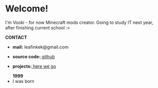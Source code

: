 <h1>Welcome!</h1>
<p>I'm Vooki - for now Minecraft mods creator. Going to study IT next year, after finishing current school :></p>
<p><b>CONTACT</b></p>
  <ul>
    <p><li><b>mail:</b> leafinkek@gmail.com</li></p>
  <p><li><b>source code:</b><a href="https://github.com/Vooki"> github</a></li></p>
  <p><li><b>projects:</b><a href="/projects.html"> here we go</a></li></p>
  </ul>
<ul>
<b>1999</b>
  <li>I was born</li>
  </ul> 
